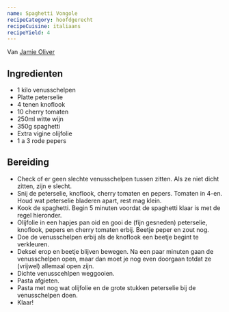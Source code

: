 ```yaml
---
name: Spaghetti Vongole
recipeCategory: hoofdgerecht
recipeCuisine: italiaans
recipeYield: 4
---
```


Van [Jamie Oliver](https://www.jamieoliver.com/recipes/pasta-recipes/spaghetti-vongole/)

## Ingredienten

- 1 kilo venusschelpen
- Platte peterselie
- 4 tenen knoflook
- 10 cherry tomaten
- 250ml witte wijn
- 350g spaghetti
- Extra vigine olijfolie
- 1 a 3 rode pepers

## Bereiding

- Check of er geen slechte venusschelpen tussen zitten. Als ze niet dicht zitten, zijn e slecht.
- Snij de peterselie, knoflook, cherry tomaten en pepers. Tomaten in 4-en. Houd wat peterselie bladeren apart, rest mag klein.
- Kook de spaghetti. Begin 5 minuten voordat de spaghetti klaar is met de regel hieronder.
- Olijfolie in een hapjes pan oid en gooi de (fijn gesneden) peterselie, knoflook, pepers en cherry tomaten erbij. Beetje peper en zout nog.
- Doe de venusschelpen erbij als de knoflook een beetje begint te verkleuren.
- Deksel erop en beetje blijven bewegen. Na een paar minuten gaan de venusschelpen open, maar dan moet je nog even doorgaan totdat ze (vrijwel) allemaal open zijn.
- Dichte venusscehlpen weggooien.
- Pasta afgieten.
- Pasta met nog wat olijfolie en de grote stukken peterselie bij de venusschelpen doen.
- Klaar!

